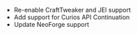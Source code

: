 * Re-enable CraftTweaker and JEI support
* Add support for Curios API Continuation
* Update NeoForge support